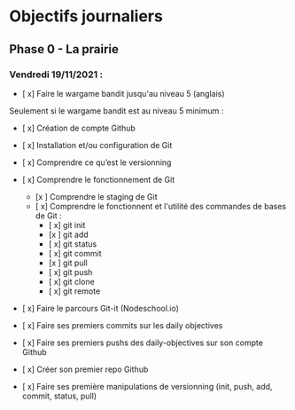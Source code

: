 # Objectifs journaliers

## Phase 0 - La prairie

### Vendredi 19/11/2021 :

* [ x] Faire le wargame bandit jusqu'au niveau 5 (anglais)



Seulement si le wargame bandit est au niveau 5 minimum : 

* [ x] Création de compte Github
* [ x] Installation et/ou configuration de Git
* [ x] Comprendre ce qu’est le versionning
* [ x] Comprendre le fonctionnement de Git
  * [x ] Comprendre le staging de Git
  * [ x] Comprendre le fonctionnent et l'utilité des commandes de bases de Git :
    * [ x] git init
    * [x ] git add
    * [ x] git status
    * [ x] git commit
    * [x ] git pull
    * [ x] git push
    * [ x] git clone
    * [ x] git remote
* [ x] Faire le parcours Git-it (Nodeschool.io)
* [ x] Faire ses premiers commits sur les daily objectives
* [ x] Faire ses premiers pushs des daily-objectives sur son compte Github

* [ x] Créer son premier repo Github
* [ x] Faire ses première manipulations de versionning (init, push, add, commit, status, pull)

